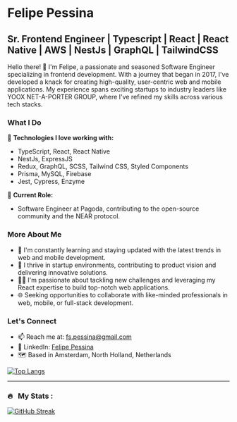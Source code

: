 # Felipe Pessina

## Sr. Frontend Engineer | Typescript | React | React Native | AWS | NestJs | GraphQL | TailwindCSS

Hello there! 👋 I'm Felipe, a passionate and seasoned Software Engineer specializing in frontend development. With a journey that began in 2017, I've developed a knack for creating high-quality, user-centric web and mobile applications. My experience spans exciting startups to industry leaders like YOOX NET-A-PORTER GROUP, where I've refined my skills across various tech stacks.

### What I Do

🔹 **Technologies I love working with:**
  - TypeScript, React, React Native
  - NestJs, ExpressJS
  - Redux, GraphQL, SCSS, Tailwind CSS, Styled Components
  - Prisma, MySQL, Firebase
  - Jest, Cypress, Enzyme

🔹 **Current Role:**
  - Software Engineer at Pagoda, contributing to the open-source community and the NEAR protocol.

### More About Me

- 🌱 I'm constantly learning and staying updated with the latest trends in web and mobile development.
- 🚀 I thrive in startup environments, contributing to product vision and delivering innovative solutions.
- 👨‍💻 I'm passionate about tackling new challenges and leveraging my React expertise to build top-notch web applications.
- 🌐 Seeking opportunities to collaborate with like-minded professionals in web, mobile, or full-stack development.

### Let's Connect

- 📫 Reach me at: [fs.pessina@gmail.com](mailto:fs.pessina@gmail.com)
- 💼 LinkedIn: [Felipe Pessina](https://www.linkedin.com/in/felipe-pessina-918baa137/)
- 🗺️ Based in Amsterdam, North Holland, Netherlands

[![Top Langs](https://github-readme-stats.vercel.app/api/top-langs/?username=Pessina&theme=github_dark&layout=compact&exclude_repo=cpp)](https://github.com/anuraghazra/github-readme-stats)

---
### 🔥 &nbsp; My Stats :
[![GitHub Streak](http://github-readme-streak-stats.herokuapp.com?user=Pessina&theme=dark&background=000000)](https://git.io/streak-stats)

